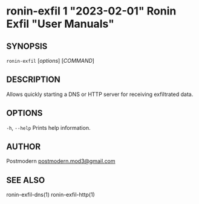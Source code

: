 # ronin-exfil 1 "2023-02-01" Ronin Exfil "User Manuals"

## SYNOPSIS

`ronin-exfil` [*options*] [*COMMAND*]

## DESCRIPTION

Allows quickly starting a DNS or HTTP server for receiving exfiltrated data.

## OPTIONS

`-h`, `--help`
  Prints help information.

## AUTHOR

Postmodern <postmodern.mod3@gmail.com>

## SEE ALSO

ronin-exfil-dns(1) ronin-exfil-http(1)
